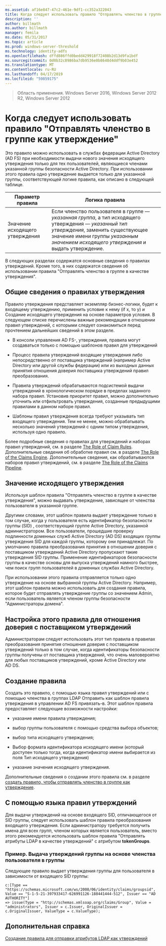 ```yaml
---
ms.assetid: af16e847-47c2-461e-9df1-cc352a322043
title: Когда следует использовать правило "Отправлять членство в группе как утверждение"
description: ''
author: billmath
ms.author: billmath
manager: femila
ms.date: 05/31/2017
ms.topic: article
ms.prod: windows-server-threshold
ms.technology: identity-adfs
ms.openlocfilehash: dffd886ffd0bedd429918f72408b2d13d9fa1bdf
ms.sourcegitcommit: 0d0b32c8986ba7db9536e0b8648d4ddf9b03e452
ms.translationtype: MT
ms.contentlocale: ru-RU
ms.lasthandoff: 04/17/2019
ms.locfileid: "59859175"
---
```

>Область применения. Windows Server 2016, Windows Server 2012 R2, Windows Server 2012

# <a name="when-to-use-a-send-group-membership-as-a-claim-rule"></a>Когда следует использовать правило "Отправлять членство в группе как утверждение"
Это правило можно использовать в службах федерации Active Directory \(AD FS\) при необходимости выдачи нового значения исходящего утверждения только для тех пользователей, являющиеся членами указанной группы безопасности Active Directory. При использовании этого правила одно утверждение выдается только для указанной группы, соответствующей логике правила, как описано в следующей таблице.  
  
|Параметр правила|Логика правила|  
|---------------|--------------|  
|Значение исходящего утверждения|Если членство пользователя в группе — *указанная группа*, а тип исходящего утверждения — *указанный тип утверждения*, заменить существующее значение имени группы *указанным значением исходящего утверждения* и выдать утверждение.|  
  
В следующих разделах содержатся основные сведения о правилах утверждений. Кроме того, в них содержатся сведения об использовании правила "Отправлять членство в группе в качестве утверждения".  
  
## <a name="about-claim-rules"></a>Общие сведения о правилах утверждения  
Правило утверждения представляет экземпляр бизнес-логики, будет к входящему утверждению, применить условие к нему \(if x, то y\) и Создание исходящего утверждения на основе параметров условия. В следующем списке перечислены важные рекомендации в отношении правил утверждений, с которыми следует ознакомиться перед прочтением дальнейших сведений в этом разделе.  
  
-   В консоли управления AD FS\-, утверждения, правила могут создаваться только с помощью шаблонов правил для утверждений  
  
-   Процесс правила утверждений входящие утверждения либо непосредственно от поставщика утверждений \(например Active Directory или другой службы федерации\) или из выходных данных принятия отношения доверия поставщика утверждений правил преобразования.  
  
-   Правила утверждений обрабатываются подсистемой выдачи утверждений в хронологическом порядке в пределах заданного набора правил. Установив приоритет правил, можно дополнительно уточнить или отфильтровать утверждения, созданные предыдущими правилами в данном наборе правил.  
  
-   Шаблоны правил утверждения всегда требуют указывать тип входящего утверждения. Тем не менее, можно обрабатывать несколько значений утверждений с одним типом утверждения, используя одно правило.  
  
Более подробные сведения о правилах для утверждений и наборах правил утверждений, см. в разделе [The Role of Claim Rules](The-Role-of-Claim-Rules.md). Дополнительные сведения об обработке правил см. в разделе [The Role of the Claims Engine](The-Role-of-the-Claims-Engine.md). Дополнительные сведения, как обрабатываются наборов правил утверждений, см. в разделе [The Role of the Claims Pipeline](The-Role-of-the-Claims-Pipeline.md).  
  
## <a name="outgoing-claim-value"></a>Значение исходящего утверждения  
Используя шаблон правила "Отправлять членство в группе в качестве утверждения", можно выдавать утверждение, зависящее от членства пользователя в указанной группе.  
  
Другими словами, этот шаблон правила выдает утверждение только в том случае, когда у пользователя есть идентификатор безопасности группы \(SID\) , соответствующий группе Active Directory, указанной администратором. Все пользователи, прошедшие проверку подлинности доменных служб Active Directory \(AD DS\) входящих группы утверждения SID для каждой группы, которому они принадлежат. По умолчанию правила преобразования принятия в отношении доверия с поставщиком утверждений Active Directory пропускают такие утверждения SID группы. Применение идентификаторов безопасности группы в качестве основы для выпуска утверждений намного быстрее, чем поиск групп пользователей в доменных службах Active Directory.  
  
При использовании этого правила отправляется только одно утверждение на основе выбранной группы Active Directory. Например, этот шаблон правила можно использовать для создания правила, которое будет отправлять утверждение группы со значением Admin, если пользователь является членом группы безопасности "Администраторы домена".  
  
## <a name="configuring-this-rule-on-a-claims-provider-trust"></a>Настройка этого правила для отношения доверия с поставщиком утверждений  
Администраторам следует использовать этот тип правила в правилах преобразования принятия отношения доверия с поставщиком утверждений только в том случае, когда идентификаторы безопасности группы получены от поставщика утверждений, что очень маловероятно для любых поставщиков утверждений, кроме Active Directory или AD DS.  
  
## <a name="how-to-create-this-rule"></a>Создание правила  
Создать это правило, с помощью языка правил утверждений или с помощью членства в группах LDAP Отправить как шаблон правила утверждения в управлении AD FS привязать\-в. Этот шаблон правила предоставляет следующие возможности настройки:  
  
-   указание имени правила утверждения;  
  
-   выбор группы пользователя с помощью средства выбора объектов;  
  
-   выбор типа исходящего утверждения;  
  
-   Выбор формата идентификатора исходящего имени \(который доступен только тогда, когда идентификатор имени выбирается из поля Тип исходящего утверждения\)  
  
-   указание значения исходящего утверждения.  
  
Дополнительные сведения о создании этого правила см. в разделе [создать правило, чтобы отправлять членство в группе как утверждение](https://technet.microsoft.com/library/ee913569.aspx).  
  
## <a name="using-the-claim-rule-language"></a>С помощью языка правил утверждений  
Для выдачи утверждений на основе входящего SID, отличающегося от SID группы, следует использовать шаблон правила преобразования входящего утверждения. Если администратору требуется получить имена для всех групп, членом которых является пользователь, вместо этого рекомендуется использовать шаблон правила "Отправлять атрибуты LDAP в качестве утверждений" с атрибутом **tokenGroups**.  
  
### <a name="example-how-to-issue-group-claims-based-on-the-users-group-membership"></a>Пример. Выдача утверждений группы на основе членства пользователя в группы  
Следующее правило выдает утверждения группы для пользователя в зависимости от входящего SID группы:  
  
```  
c:[Type == "https://schemas.microsoft.com/ws/2008/06/identity/claims/groupsid", Value == "S-1-5-21-397933417-626991126-188441444-512", Issuer == "AD AUTHORITY"]  
=> issue(Type = "http://schemas.xmlsoap.org/claims/Group", Value = "administrators", Issuer = c.Issuer, OriginalIssuer = c.OriginalIssuer, ValueType = c.ValueType);  
```  
  
## <a name="additional-references"></a>Дополнительная справка  
[Создание правила для отправки атрибутов LDAP как утверждений](https://technet.microsoft.com/library/dd807115.aspx)  
  

